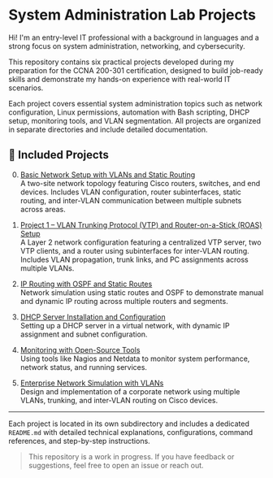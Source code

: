 # System Administration Lab Projects

Hi! I'm an entry-level IT professional with a background in languages and a strong focus on system administration, networking, and cybersecurity.  

This repository contains six practical projects developed during my preparation for the CCNA 200-301 certification, designed to build job-ready skills and demonstrate my hands-on experience with real-world IT scenarios.

Each project covers essential system administration topics such as network configuration, Linux permissions, automation with Bash scripting, DHCP setup, monitoring tools, and VLAN segmentation. All projects are organized in separate directories and include detailed documentation.

## 📁 Included Projects

0. [Basic Network Setup with VLANs and Static Routing](Project_0_Basic_Network_Setup)  
   A two-site network topology featuring Cisco routers, switches, and end devices. Includes VLAN configuration, router subinterfaces, static routing, and inter-VLAN communication between multiple subnets across areas.

1. [Project 1 – VLAN Trunking Protocol (VTP) and Router-on-a-Stick (ROAS) Setup](./Project_1_Layer_2_Switching_and_VLANs)  
   A Layer 2 network configuration featuring a centralized VTP server, two VTP clients, and a router using subinterfaces for inter-VLAN routing. Includes VLAN propagation, trunk links, and PC assignments across multiple VLANs.

2. [IP Routing with OSPF and Static Routes](./project2-ip-routing-ospf)  
   Network simulation using static routes and OSPF to demonstrate manual and dynamic IP routing across multiple routers and segments.

3. [DHCP Server Installation and Configuration](./project4-dhcp-server-setup)  
   Setting up a DHCP server in a virtual network, with dynamic IP assignment and subnet configuration.

4. [Monitoring with Open-Source Tools](./project5-network-monitoring)  
   Using tools like Nagios and Netdata to monitor system performance, network status, and running services.

5. [Enterprise Network Simulation with VLANs](./project6-enterprise-multivlan)  
   Design and implementation of a corporate network using multiple VLANs, trunking, and inter-VLAN routing on Cisco devices.

---

Each project is located in its own subdirectory and includes a dedicated `README.md` with detailed technical explanations, configurations, command references, and step-by-step instructions.

> This repository is a work in progress. If you have feedback or suggestions, feel free to open an issue or reach out.
